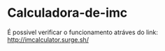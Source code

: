 # Calculadora-de-imc

É possivel verificar o funcionamento atráves do link: http://imcalculator.surge.sh/
